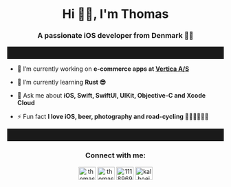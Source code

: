 <h1 align="center">Hi 👋🏻, I'm Thomas</h1>
<h3 align="center">A passionate iOS developer from Denmark 🍎📱</h3>

<hr style="padding:1em;">

- 🔭 I’m currently working on **e-commerce apps at [Vertica A/S](https://vertica.dk)**

- 🌱 I’m currently learning **Rust 😎**

- 💬 Ask me about **iOS, Swift, SwiftUI, UIKit, Objective-C and Xcode Cloud**

- ⚡ Fun fact **I love iOS, beer, photography and road-cycling 📱🍺📸🚴🏻‍♂️**

<!-- my-badges start -->
<!-- my-badges end -->

<hr style="padding:1em;">
<h3 align="center">Connect with me:</h3>
<p align="center">
<a href="https://twitter.com/thomascle" target="blank"><img align="center" src="https://raw.githubusercontent.com/rahuldkjain/github-profile-readme-generator/master/src/images/icons/Social/twitter.svg" alt="thomascle" height="30" width="40" /></a>
<a href="https://linkedin.com/in/thomascle" target="blank"><img align="center" src="https://raw.githubusercontent.com/rahuldkjain/github-profile-readme-generator/master/src/images/icons/Social/linked-in-alt.svg" alt="thomascle" height="30" width="40" /></a>
<a href="https://stackoverflow.com/users/1118969" target="blank"><img align="center" src="https://raw.githubusercontent.com/rahuldkjain/github-profile-readme-generator/master/src/images/icons/Social/stack-overflow.svg" alt="1118969" height="30" width="40" /></a>
<a href="https://instagram.com/kalhoejphotography" target="blank"><img align="center" src="https://raw.githubusercontent.com/rahuldkjain/github-profile-readme-generator/master/src/images/icons/Social/instagram.svg" alt="kalhoejphotography" height="30" width="40" /></a>
</p>
